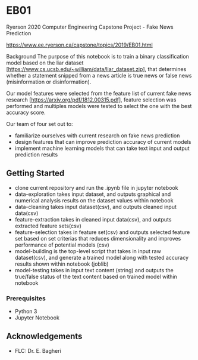 # EB01
Ryerson 2020 Computer Engineering Capstone Project - Fake News Prediction

https://www.ee.ryerson.ca/capstone/topics/2019/EB01.html

Background
The purpose of this notebook is to train a binary classification model based on the liar dataset [https://www.cs.ucsb.edu/~william/data/liar_dataset.zip], that determines whether a statement snipped from a news article is true news or false news (misinformation or disinformation).

Our model features were selected from the feature list of current fake news research [https://arxiv.org/pdf/1812.00315.pdf], feature selection was performed and multiples models were tested to select the one with the best accuracy score.

Our team of four set out to:

- familiarize ourselves with current research on fake news prediction
- design features that can improve prediction accuracy of current models
- implement machine learning models that can take text input and output prediction results

## Getting Started
- clone current repository and run the .ipynb file in jupyter notebook
- data-exploration takes input dataset, and outputs graphical and numerical analysis results on the dataset values within notebook
- data-cleaning takes input dataset(csv), and outputs cleaned input data(csv)
- feature-extraction takes in cleaned input data(csv), and outputs extracted feature sets(csv)
- feature-selection takes in feature set(csv) and outputs selected feature set based on set criterias that reduces dimensionality and improves performance of potential models (csv)
- model-building is the top-level script that takes in input raw dataset(csv), and generate a trained model along with tested accuracy results shown within notebook (joblib)
- model-testing takes in input text content (string) and outputs the true/false status of the text content based on trained model within notebook

### Prerequisites
- Python 3
- Jupyter Notebook

## Acknowledgements
- FLC: Dr. E. Bagheri

